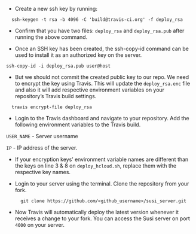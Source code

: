 - Create a new ssh key by running:

 ```
   ssh-keygen -t rsa -b 4096 -C 'build@travis-ci.org' -f deploy_rsa
  ```
 
- Confirm that you have two files: `deploy_rsa` and `deploy_rsa.pub` after running the above command.

- Once an SSH key has been created, the ssh-copy-id command can be used to install it as an authorized key on the server.
```
ssh-copy-id -i deploy_rsa.pub user@host
```

- But we should not commit the created public key to our repo. We need to encrypt the key using Travis. This will update the `deploy_rsa.enc` file and also it will add respective environment variables on your repository’s Travis build settings.

 ```
   travis encrypt-file deploy_rsa
  ```
- Login to the Travis dashboard and navigate to your repository. Add the following environment variables to the Travis build.

`USER_NAME` - Server username

`IP` - IP address of the server.

- If your encryption keys’ environment variable names are different than the keys on line 3 & 8 on `deploy_hcloud.sh`, replace them with the respective key names.

- Login to your server using the terminal. Clone the repository from your fork.

  ```
    git clone https://github.com/<github_username>/susi_server.git
   ```

- Now Travis will automatically deploy the latest version whenever it receives a change to your fork. You can access the Susi server on port `4000` on your server.

